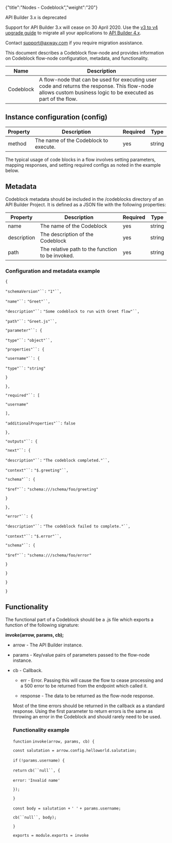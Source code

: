 {"title":"Nodes - Codeblock","weight":"20"}

API Builder 3.x is deprecated

Support for API Builder 3.x will cease on 30 April 2020. Use the [v3 to v4 upgrade guide](https://docs.axway.com/bundle/API_Builder_4x_allOS_en/page/api_builder_v3_to_v4_upgrade_guide.html) to migrate all your applications to [API Builder 4.x](https://docs.axway.com/bundle/API_Builder_4x_allOS_en/page/api_builder_getting_started_guide.html).

Contact [support@axway.com](mailto:support@axway.com) if you require migration assistance.

This document describes a Codeblock flow-node and provides information on Codeblock flow-node configuration, metadata, and functionality.

| Name | Description |
| --- | --- |
| Codeblock | A flow-node that can be used for executing user code and returns the response. This flow-node allows custom business logic to be executed as part of the flow. |

## Instance configuration (config)

| Property | Description | Required | Type |
| --- | --- | --- | --- |
| method | The name of the Codeblock to execute. | yes | string |

The typical usage of code blocks in a flow involves setting parameters, mapping responses, and setting required configs as noted in the example below.

## Metadata

Codeblock metadata should be included in the /codeblocks directory of an API Builder Project. It is defined as a JSON file with the following properties:

| Property | Description | Required | Type |
| --- | --- | --- | --- |
| name | The name of the Codeblock | yes | string |
| description | The description of the Codeblock | yes | string |
| path | The relative path to the function to be invoked. | yes | string |

### Configuration and metadata example

`{`

`"schemaVersion"``:` `"1"``,`

`"name"``:` `"Greet"``,`

`"description"``:` `"Some codeblock to run with Greet flow"``,`

`"path"``:` `"Greet.js"``,`

`"parameter"``: {`

`"type"``:` `"object"``,`

`"properties"``: {`

`"username"``: {`

`"type"``:` `"string"`

`}`

`},`

`"required"``: [`

`"username"`

`],`

`"additionalProperties"``:` `false`

`},`

`"outputs"``: {`

`"next"``: {`

`"description"``:` `"The codeblock completed."``,`

`"context"``:` `"$.greeting"``,`

`"schema"``: {`

`"$ref"``:` `"schema:///schema/foo/greeting"`

`}`

`},`

`"error"``: {`

`"description"``:` `"The codeblock failed to complete."``,`

`"context"``:` `"$.error"``,`

`"schema"``: {`

`"$ref"``:` `"schema:///schema/foo/error"`

`}`

`}`

`}`

`}`

## Functionality

The functional part of a Codeblock should be a .js file which exports a function of the following signature:

**invoke(arrow, params, cb);**

* arrow <Arrow> - The API Builder instance.

* params <Object> - Key/value pairs of parameters passed to the flow-node instance.

* cb <Function> - Callback.

    * err - Error. Passing this will cause the flow to cease processing and a 500 error to be returned from the endpoint which called it.

    * response - The data to be returned as the flow-node response.

Most of the time errors should be returned in the callback as a standard response. Using the first parameter to return errors is the same as throwing an error in the Codeblock and should rarely need to be used.

### Functionality example

`function` `invoke(arrow, params, cb) {`

`const salutation = arrow.config.helloworld.salutation;`

`if` `(!params.username) {`

`return` `cb(``null``, {`

`error:` `'Invalid name'`

`});`

`}`

`const body = salutation +` `' '` `+ params.username;`

`cb(``null``, body);`

`}`

`exports = module.exports = invoke`
